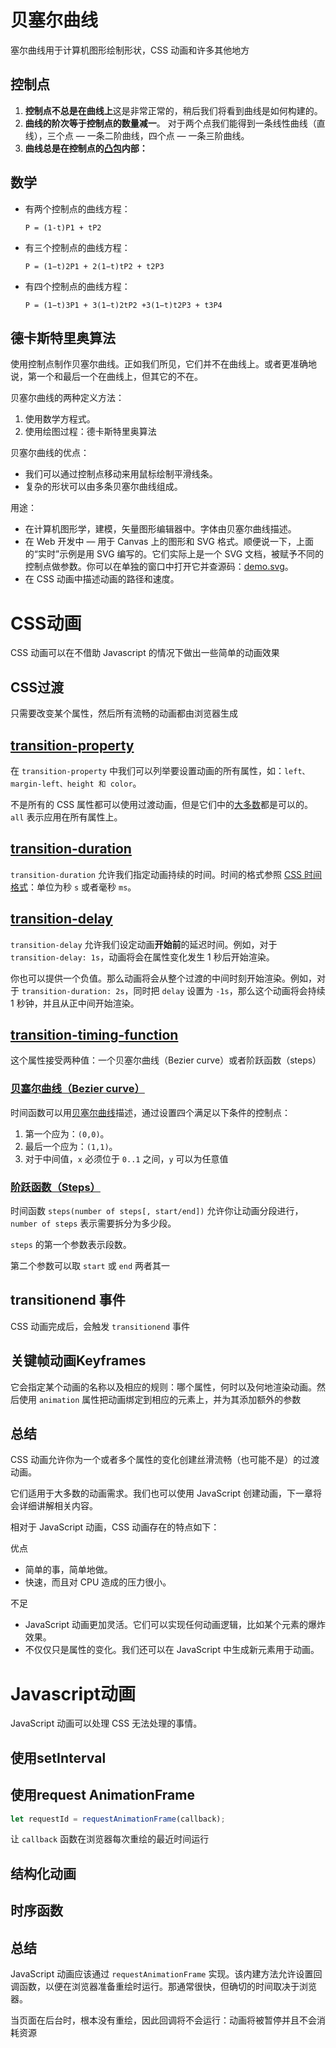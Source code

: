 # 贝塞尔曲线

塞尔曲线用于计算机图形绘制形状，CSS 动画和许多其他地方

## 控制点

1. **控制点不总是在曲线上**这是非常正常的，稍后我们将看到曲线是如何构建的。
2. **曲线的阶次等于控制点的数量减一**。 对于两个点我们能得到一条线性曲线（直线），三个点 — 一条二阶曲线，四个点 — 一条三阶曲线。
3. **曲线总是在控制点的[凸包](https://en.wikipedia.org/wiki/Convex_hull)内部：**

## 数学

- 有两个控制点的曲线方程：

  `P = (1-t)P1 + tP2`

- 有三个控制点的曲线方程：

  `P = (1−t)2P1 + 2(1−t)tP2 + t2P3`

- 有四个控制点的曲线方程：

  `P = (1−t)3P1 + 3(1−t)2tP2 +3(1−t)t2P3 + t3P4`

## 德卡斯特里奥算法

使用控制点制作贝塞尔曲线。正如我们所见，它们并不在曲线上。或者更准确地说，第一个和最后一个在曲线上，但其它的不在。

贝塞尔曲线的两种定义方法：

1. 使用数学方程式。
2. 使用绘图过程：德卡斯特里奥算法

贝塞尔曲线的优点：

- 我们可以通过控制点移动来用鼠标绘制平滑线条。
- 复杂的形状可以由多条贝塞尔曲线组成。

用途：

- 在计算机图形学，建模，矢量图形编辑器中。字体由贝塞尔曲线描述。
- 在 Web 开发中 — 用于 Canvas 上的图形和 SVG 格式。顺便说一下，上面的“实时”示例是用 SVG 编写的。它们实际上是一个 SVG 文档，被赋予不同的控制点做参数。你可以在单独的窗口中打开它并查源码：[demo.svg](https://zh.javascript.info/article/bezier-curve/demo.svg?p=0,0,1,0.5,0,0.5,1,1&animate=1)。
- 在 CSS 动画中描述动画的路径和速度。



# CSS动画

CSS 动画可以在不借助 Javascript 的情况下做出一些简单的动画效果

## CSS过渡

只需要改变某个属性，然后所有流畅的动画都由浏览器生成

## [transition-property](https://zh.javascript.info/css-animations#transitionproperty)

在 `transition-property` 中我们可以列举要设置动画的所有属性，如：`left、margin-left、height 和 color`。

不是所有的 CSS 属性都可以使用过渡动画，但是它们中的[大多数](http://www.w3.org/TR/css3-transitions/#animatable-properties-)都是可以的。`all` 表示应用在所有属性上。

## [transition-duration](https://zh.javascript.info/css-animations#transitionduration)

`transition-duration` 允许我们指定动画持续的时间。时间的格式参照 [CSS 时间格式](http://www.w3.org/TR/css3-values/#time)：单位为秒 `s` 或者毫秒 `ms`。

## [transition-delay](https://zh.javascript.info/css-animations#transitiondelay)

`transition-delay` 允许我们设定动画**开始前**的延迟时间。例如，对于 `transition-delay: 1s`，动画将会在属性变化发生 1 秒后开始渲染。

你也可以提供一个负值。那么动画将会从整个过渡的中间时刻开始渲染。例如，对于 `transition-duration: 2s`，同时把 `delay` 设置为 `-1s`，那么这个动画将会持续 1 秒钟，并且从正中间开始渲染。



## [transition-timing-function](https://zh.javascript.info/css-animations#transitiontimingfunction)

这个属性接受两种值：一个贝塞尔曲线（Bezier curve）或者阶跃函数（steps）

### [贝塞尔曲线（Bezier curve）](https://zh.javascript.info/css-animations#bei-sai-er-qu-xian-beziercurve)

时间函数可以用[贝塞尔曲线](https://zh.javascript.info/bezier-curve)描述，通过设置四个满足以下条件的控制点：

1. 第一个应为：`(0,0)`。
2. 最后一个应为：`(1,1)`。
3. 对于中间值，`x` 必须位于 `0..1` 之间，`y` 可以为任意值

### [阶跃函数（Steps）](https://zh.javascript.info/css-animations#jie-yue-han-shu-steps)

时间函数 `steps(number of steps[, start/end])` 允许你让动画分段进行，`number of steps` 表示需要拆分为多少段。

`steps` 的第一个参数表示段数。

第二个参数可以取 `start` 或 `end` 两者其一

## transitionend 事件

CSS 动画完成后，会触发 `transitionend` 事件

## 关键帧动画Keyframes

它会指定某个动画的名称以及相应的规则：哪个属性，何时以及何地渲染动画。然后使用 `animation` 属性把动画绑定到相应的元素上，并为其添加额外的参数



## 总结

CSS 动画允许你为一个或者多个属性的变化创建丝滑流畅（也可能不是）的过渡动画。

它们适用于大多数的动画需求。我们也可以使用 JavaScript 创建动画，下一章将会详细讲解相关内容。

相对于 JavaScript 动画，CSS 动画存在的特点如下：

优点

- 简单的事，简单地做。
- 快速，而且对 CPU 造成的压力很小。

不足

- JavaScript 动画更加灵活。它们可以实现任何动画逻辑，比如某个元素的爆炸效果。
- 不仅仅只是属性的变化。我们还可以在 JavaScript 中生成新元素用于动画。



# Javascript动画

JavaScript 动画可以处理 CSS 无法处理的事情。

## 使用setInterval

## 使用request AnimationFrame

```js
let requestId = requestAnimationFrame(callback);
```

让 `callback` 函数在浏览器每次重绘的最近时间运行

## 结构化动画

## 时序函数

## 总结

JavaScript 动画应该通过 `requestAnimationFrame` 实现。该内建方法允许设置回调函数，以便在浏览器准备重绘时运行。那通常很快，但确切的时间取决于浏览器。

当页面在后台时，根本没有重绘，因此回调将不会运行：动画将被暂停并且不会消耗资源

